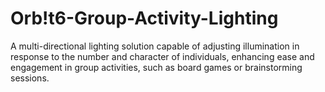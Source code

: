 # Orb!t6-Group-Activity-Lighting
A multi-directional lighting solution capable of adjusting illumination in response to the number and character of individuals, enhancing ease and engagement in group activities, such as board games or brainstorming sessions.
